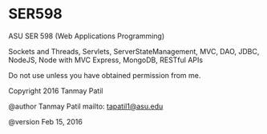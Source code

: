 # SER598
ASU SER 598 (Web Applications Programming)


Sockets and Threads, Servlets, ServerStateManagement, MVC, DAO, JDBC, NodeJS, Node with MVC Express, MongoDB, RESTful APIs


Do not use unless you have obtained permission from me.


Copyright 2016 Tanmay Patil

@author   Tanmay Patil    mailto: tapatil1@asu.edu

@version Feb 15, 2016


